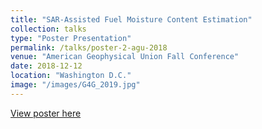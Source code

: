 ```yaml
---
title: "SAR-Assisted Fuel Moisture Content Estimation"
collection: talks
type: "Poster Presentation"
permalink: /talks/poster-2-agu-2018
venue: "American Geophysical Union Fall Conference"
date: 2018-12-12
location: "Washington D.C."
image: "/images/G4G_2019.jpg"
---
```

<a href="https://www.dropbox.com/s/fswgcux3k48c2a5/agu_2018_fmc_from_sar.pdf?dl=0" target="_blank">View poster here</a>
